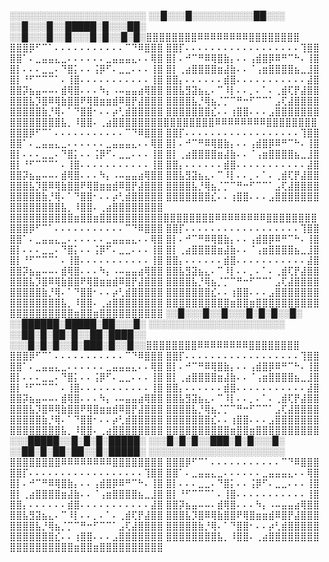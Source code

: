 
░░░░░░░░░░░░░░░░░░░░░░
░░█░░░█░░░░░░░░░░██░░░
░░█░░░█░░█████░█░░░██░
░░█░░░█░░█░░░█░█░░█░█░⣿⣿⣿⣿⣿⣿⣿⣿⠿⠿⠿⠿⠿⠿⠿⠿⣿⣿⣿⣿⣿⣿⣿⣿
⣿⣿⣿⡿⠋⠉⠁⠄⠄⠄⠄⠄⠄⠄⠄⠄⠄⠄⠉⠙⠿⣿⣿⣿
⣿⣿⡏⠄⠄⠄⠄⠄⠄⠄⠄⠄⠄⠄⠄⠄⠄⠄⠄⠄⠄⢹⣿⣿
⣿⣿⠁⠄⣀⣤⣤⣄⣀⠄⠄⠄⠄⠄⠄⣀⣤⣤⣤⣄⠄⠄⢿⣿
⣿⡇⠄⠚⠉⠛⠿⢿⣿⣷⡄⠄⠄⢠⣾⣿⡿⠿⠛⠉⠓⠄⢸⣿
⣿⡇⠄⠄⠄⣀⣀⠄⠙⣿⡅⠄⠄⢨⡿⠋⠄⣀⣀⠄⠄⠄⢸⣿
⣿⡇⢀⣴⣿⣿⣿⣿⣶⣼⣷⠄⠄⠈⢠⣶⣿⣿⣿⣿⣦⣀⣸⣿
⣿⡇⠘⠋⠉⠉⠉⠁⠄⢸⣿⠄⠄⠄⠄⠄⠄⠄⠄⠄⠄⠄⢸⣿
⣿⣿⡄⠄⠄⠄⠄⠄⠄⣾⣿⠄⠄⠄⠄⠄⠄⠄⠄⠄⠄⠄⣼⣿
⣿⣿⡽⣦⣤⠤⠤⠄⣾⢿⣿⠄⠄⠄⠳⡄⠠⠤⣤⣤⣴⢿⣿⣿
⣿⣿⣧⣻⣽⣦⣄⠄⠉⠸⡇⠄⠄⡀⠄⠁⠄⢀⣾⢏⡟⣼⣿⣿
⣿⣿⣿⣧⡹⣿⠿⢿⣷⣿⣿⠟⢿⣿⣶⣶⣾⠿⣿⡟⣼⣿⣿⣿
⣿⣿⣿⣿⣧⡘⢿⣦⡈⡉⠉⠛⠒⠋⠉⠉⠁⣠⢏⣼⣿⣿⣿⣿
⣿⣿⣿⣿⣿⣷⡘⢿⠄⠁⠙⣿⣿⠂⠄⠄⡴⢃⣾⣿⣿⣿⣿⣿
⣿⣿⣿⣿⣿⣿⣿⣎⠄⠄⢰⣿⣿⠄⠄⠄⣠⣿⣿⣿⣿⣿⣿⣿
⣿⣿⣿⣿⣿⣿⣿⣿⣧⡀⠸⣿⣿⠄⢀⣴⣿⣿⣿⣿⣿⣿⣿⣿⣿⣿⣿⣿⣿⣿⣿⣿⠿⠿⠿⠿⠿⠿⠿⠿⣿⣿⣿⣿⣿⣿⣿⣿
⣿⣿⣿⡿⠋⠉⠁⠄⠄⠄⠄⠄⠄⠄⠄⠄⠄⠄⠉⠙⠿⣿⣿⣿
⣿⣿⡏⠄⠄⠄⠄⠄⠄⠄⠄⠄⠄⠄⠄⠄⠄⠄⠄⠄⠄⢹⣿⣿
⣿⣿⠁⠄⣀⣤⣤⣄⣀⠄⠄⠄⠄⠄⠄⣀⣤⣤⣤⣄⠄⠄⢿⣿
⣿⡇⠄⠚⠉⠛⠿⢿⣿⣷⡄⠄⠄⢠⣾⣿⡿⠿⠛⠉⠓⠄⢸⣿
⣿⡇⠄⠄⠄⣀⣀⠄⠙⣿⡅⠄⠄⢨⡿⠋⠄⣀⣀⠄⠄⠄⢸⣿
⣿⡇⢀⣴⣿⣿⣿⣿⣶⣼⣷⠄⠄⠈⢠⣶⣿⣿⣿⣿⣦⣀⣸⣿
⣿⡇⠘⠋⠉⠉⠉⠁⠄⢸⣿⠄⠄⠄⠄⠄⠄⠄⠄⠄⠄⠄⢸⣿
⣿⣿⡄⠄⠄⠄⠄⠄⠄⣾⣿⠄⠄⠄⠄⠄⠄⠄⠄⠄⠄⠄⣼⣿
⣿⣿⡽⣦⣤⠤⠤⠄⣾⢿⣿⠄⠄⠄⠳⡄⠠⠤⣤⣤⣴⢿⣿⣿
⣿⣿⣧⣻⣽⣦⣄⠄⠉⠸⡇⠄⠄⡀⠄⠁⠄⢀⣾⢏⡟⣼⣿⣿
⣿⣿⣿⣧⡹⣿⠿⢿⣷⣿⣿⠟⢿⣿⣶⣶⣾⠿⣿⡟⣼⣿⣿⣿
⣿⣿⣿⣿⣧⡘⢿⣦⡈⡉⠉⠛⠒⠋⠉⠉⠁⣠⢏⣼⣿⣿⣿⣿
⣿⣿⣿⣿⣿⣷⡘⢿⠄⠁⠙⣿⣿⠂⠄⠄⡴⢃⣾⣿⣿⣿⣿⣿
⣿⣿⣿⣿⣿⣿⣿⣎⠄⠄⢰⣿⣿⠄⠄⠄⣠⣿⣿⣿⣿⣿⣿⣿
⣿⣿⣿⣿⣿⣿⣿⣿⣧⡀⠸⣿⣿⠄⢀⣴⣿⣿⣿⣿⣿⣿⣿⣿
⣿⣿⣿⣿⣿⣿⣿⣿⣿⣿⣶⣿⣿⣶⣿⣿⣿⣿⣿⣿⣿⣿⣿⣿⣿⣿⣿⣿⣿⣿⣿⣿⠿⠿⠿⠿⠿⠿⠿⠿⣿⣿⣿⣿⣿⣿⣿⣿
⣿⣿⣿⡿⠋⠉⠁⠄⠄⠄⠄⠄⠄⠄⠄⠄⠄⠄⠉⠙⠿⣿⣿⣿
⣿⣿⡏⠄⠄⠄⠄⠄⠄⠄⠄⠄⠄⠄⠄⠄⠄⠄⠄⠄⠄⢹⣿⣿
⣿⣿⠁⠄⣀⣤⣤⣄⣀⠄⠄⠄⠄⠄⠄⣀⣤⣤⣤⣄⠄⠄⢿⣿
⣿⡇⠄⠚⠉⠛⠿⢿⣿⣷⡄⠄⠄⢠⣾⣿⡿⠿⠛⠉⠓⠄⢸⣿
⣿⡇⠄⠄⠄⣀⣀⠄⠙⣿⡅⠄⠄⢨⡿⠋⠄⣀⣀⠄⠄⠄⢸⣿
⣿⡇⢀⣴⣿⣿⣿⣿⣶⣼⣷⠄⠄⠈⢠⣶⣿⣿⣿⣿⣦⣀⣸⣿
⣿⡇⠘⠋⠉⠉⠉⠁⠄⢸⣿⠄⠄⠄⠄⠄⠄⠄⠄⠄⠄⠄⢸⣿
⣿⣿⡄⠄⠄⠄⠄⠄⠄⣾⣿⠄⠄⠄⠄⠄⠄⠄⠄⠄⠄⠄⣼⣿
⣿⣿⡽⣦⣤⠤⠤⠄⣾⢿⣿⠄⠄⠄⠳⡄⠠⠤⣤⣤⣴⢿⣿⣿
⣿⣿⣧⣻⣽⣦⣄⠄⠉⠸⡇⠄⠄⡀⠄⠁⠄⢀⣾⢏⡟⣼⣿⣿
⣿⣿⣿⣧⡹⣿⠿⢿⣷⣿⣿⠟⢿⣿⣶⣶⣾⠿⣿⡟⣼⣿⣿⣿
⣿⣿⣿⣿⣧⡘⢿⣦⡈⡉⠉⠛⠒⠋⠉⠉⠁⣠⢏⣼⣿⣿⣿⣿
⣿⣿⣿⣿⣿⣷⡘⢿⠄⠁⠙⣿⣿⠂⠄⠄⡴⢃⣾⣿⣿⣿⣿⣿
⣿⣿⣿⣿⣿⣿⣿⣎⠄⠄⢰⣿⣿⠄⠄⠄⣠⣿⣿⣿⣿⣿⣿⣿
⣿⣿⣿⣿⣿⣿⣿⣿⣧⡀⠸⣿⣿⠄⢀⣴⣿⣿⣿⣿⣿⣿⣿⣿
⣿⣿⣿⣿⣿⣿⣿⣿⣿⣿⣶⣿⣿⣶⣿⣿⣿⣿⣿⣿⣿⣿⣿⣿
⣿⣿⣿⣿⣿⣿⣿⣿⣿⣿⣶⣿⣿⣶⣿⣿⣿⣿⣿⣿⣿⣿⣿⣿
░░█░░░█░░█░░░█░█░█░░█░ 
░░██████░█████░██░░░█░
░░░░░░░░░░░░░░░░░░░░░░
░░██░█░██░█░░██░████░░
░░░█░█░█░░█░███░█░░█░░⣿⣿⣿⣿⣿⣿⣿⣿⠿⠿⠿⠿⠿⠿⠿⠿⣿⣿⣿⣿⣿⣿⣿⣿
⣿⣿⣿⡿⠋⠉⠁⠄⠄⠄⠄⠄⠄⠄⠄⠄⠄⠄⠉⠙⠿⣿⣿⣿
⣿⣿⡏⠄⠄⠄⠄⠄⠄⠄⠄⠄⠄⠄⠄⠄⠄⠄⠄⠄⠄⢹⣿⣿
⣿⣿⠁⠄⣀⣤⣤⣄⣀⠄⠄⠄⠄⠄⠄⣀⣤⣤⣤⣄⠄⠄⢿⣿
⣿⡇⠄⠚⠉⠛⠿⢿⣿⣷⡄⠄⠄⢠⣾⣿⡿⠿⠛⠉⠓⠄⢸⣿
⣿⡇⠄⠄⠄⣀⣀⠄⠙⣿⡅⠄⠄⢨⡿⠋⠄⣀⣀⠄⠄⠄⢸⣿
⣿⡇⢀⣴⣿⣿⣿⣿⣶⣼⣷⠄⠄⠈⢠⣶⣿⣿⣿⣿⣦⣀⣸⣿
⣿⡇⠘⠋⠉⠉⠉⠁⠄⢸⣿⠄⠄⠄⠄⠄⠄⠄⠄⠄⠄⠄⢸⣿
⣿⣿⡄⠄⠄⠄⠄⠄⠄⣾⣿⠄⠄⠄⠄⠄⠄⠄⠄⠄⠄⠄⣼⣿
⣿⣿⡽⣦⣤⠤⠤⠄⣾⢿⣿⠄⠄⠄⠳⡄⠠⠤⣤⣤⣴⢿⣿⣿
⣿⣿⣧⣻⣽⣦⣄⠄⠉⠸⡇⠄⠄⡀⠄⠁⠄⢀⣾⢏⡟⣼⣿⣿
⣿⣿⣿⣧⡹⣿⠿⢿⣷⣿⣿⠟⢿⣿⣶⣶⣾⠿⣿⡟⣼⣿⣿⣿
⣿⣿⣿⣿⣧⡘⢿⣦⡈⡉⠉⠛⠒⠋⠉⠉⠁⣠⢏⣼⣿⣿⣿⣿
⣿⣿⣿⣿⣿⣷⡘⢿⠄⠁⠙⣿⣿⠂⠄⠄⡴⢃⣾⣿⣿⣿⣿⣿
⣿⣿⣿⣿⣿⣿⣿⣎⠄⠄⢰⣿⣿⠄⠄⠄⣠⣿⣿⣿⣿⣿⣿⣿
⣿⣿⣿⣿⣿⣿⣿⣿⣧⡀⠸⣿⣿⠄⢀⣴⣿⣿⣿⣿⣿⣿⣿⣿
⣿⣿⣿⣿⣿⣿⣿⣿⣿⣿⣶⣿⣿⣶⣿⣿⣿⣿⣿⣿⣿⣿⣿⣿
░░░█████░░█░█░█░█████░
░░░█░█░█░░███░█░█░░░█░
░░██░█░██░██░░█░█████░
░░░░░░░░░░░░░░░░░░░░░░
⣿⣿⣿⣿⣿⣿⣿⣿⠿⠿⠿⠿⠿⠿⠿⠿⣿⣿⣿⣿⣿⣿⣿⣿
⣿⣿⣿⡿⠋⠉⠁⠄⠄⠄⠄⠄⠄⠄⠄⠄⠄⠄⠉⠙⠿⣿⣿⣿
⣿⣿⡏⠄⠄⠄⠄⠄⠄⠄⠄⠄⠄⠄⠄⠄⠄⠄⠄⠄⠄⢹⣿⣿
⣿⣿⠁⠄⣀⣤⣤⣄⣀⠄⠄⠄⠄⠄⠄⣀⣤⣤⣤⣄⠄⠄⢿⣿
⣿⡇⠄⠚⠉⠛⠿⢿⣿⣷⡄⠄⠄⢠⣾⣿⡿⠿⠛⠉⠓⠄⢸⣿
⣿⡇⠄⠄⠄⣀⣀⠄⠙⣿⡅⠄⠄⢨⡿⠋⠄⣀⣀⠄⠄⠄⢸⣿
⣿⡇⢀⣴⣿⣿⣿⣿⣶⣼⣷⠄⠄⠈⢠⣶⣿⣿⣿⣿⣦⣀⣸⣿
⣿⡇⠘⠋⠉⠉⠉⠁⠄⢸⣿⠄⠄⠄⠄⠄⠄⠄⠄⠄⠄⠄⢸⣿
⣿⣿⡄⠄⠄⠄⠄⠄⠄⣾⣿⠄⠄⠄⠄⠄⠄⠄⠄⠄⠄⠄⣼⣿
⣿⣿⡽⣦⣤⠤⠤⠄⣾⢿⣿⠄⠄⠄⠳⡄⠠⠤⣤⣤⣴⢿⣿⣿
⣿⣿⣧⣻⣽⣦⣄⠄⠉⠸⡇⠄⠄⡀⠄⠁⠄⢀⣾⢏⡟⣼⣿⣿
⣿⣿⣿⣧⡹⣿⠿⢿⣷⣿⣿⠟⢿⣿⣶⣶⣾⠿⣿⡟⣼⣿⣿⣿
⣿⣿⣿⣿⣧⡘⢿⣦⡈⡉⠉⠛⠒⠋⠉⠉⠁⣠⢏⣼⣿⣿⣿⣿
⣿⣿⣿⣿⣿⣷⡘⢿⠄⠁⠙⣿⣿⠂⠄⠄⡴⢃⣾⣿⣿⣿⣿⣿
⣿⣿⣿⣿⣿⣿⣿⣎⠄⠄⢰⣿⣿⠄⠄⠄⣠⣿⣿⣿⣿⣿⣿⣿
⣿⣿⣿⣿⣿⣿⣿⣿⣧⡀⠸⣿⣿⠄⢀⣴⣿⣿⣿⣿⣿⣿⣿⣿
⣿⣿⣿⣿⣿⣿⣿⣿⣿⣿⣶⣿⣿⣶⣿⣿⣿⣿⣿⣿⣿⣿⣿⣿
